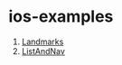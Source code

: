# ios-examples

1. [Landmarks](https://github.com/peterlamar/ios-examples/tree/master/Landmarks)
1. [ListAndNav](https://github.com/peterlamar/ios-examples/tree/master/ListsAndNav)
